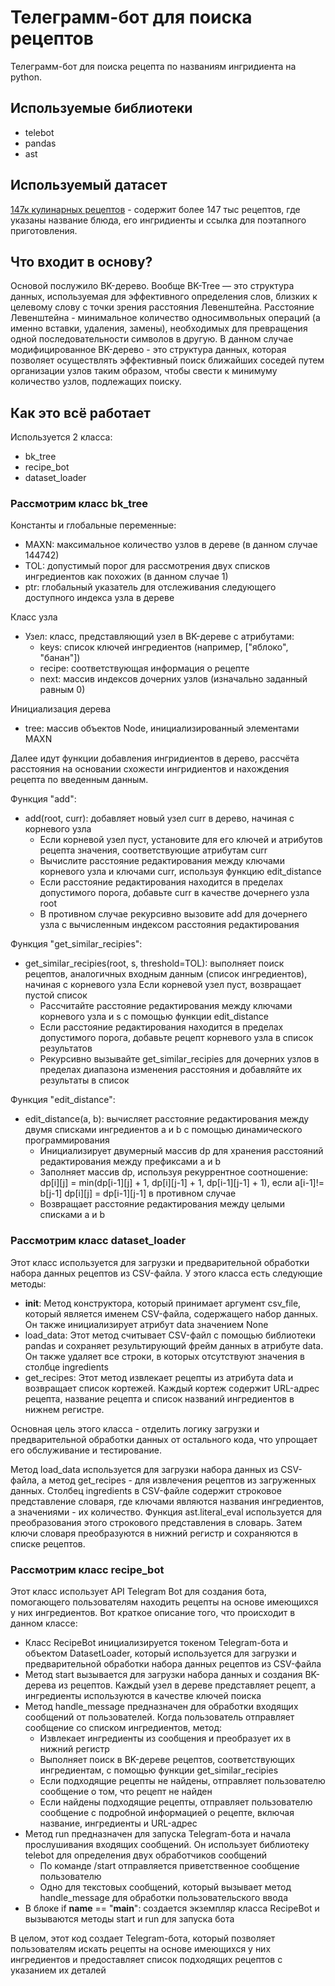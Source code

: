 # Телеграмм-бот для поиска рецептов

Телеграмм-бот для поиска рецепта по названиям ингридиента на python. 


## Используемые библиотеки
- telebot
- pandas
- ast

## Используемый датасет
[147к кулинарных рецептов](https://www.kaggle.com/datasets/rogozinushka/povarenok-recipes) - содержит более 147 тыс рецептов, где указаны название блюда, его ингридиенты и ссылка для поэтапного приготовления.
  
## Что входит в основу?
Основой послужило BK-дерево. Вообще BK-Tree — это структура данных, используемая для эффективного определения слов, близких к целевому слову с точки зрения расстояния Левенштейна. Расстояние Левенштейна - минимальное количество односимвольных операций (а именно вставки, удаления, замены), необходимых для превращения одной последовательности символов в другую. В данном случае модифицированное BK-дерево - это структура данных, которая позволяет осуществлять эффективный поиск ближайших соседей путем организации узлов таким образом, чтобы свести к минимуму количество узлов, подлежащих поиску.

## Как это всё работает

Используется 2 класса: 
- bk_tree
- recipe_bot
- dataset_loader

### Рассмотрим класс bk_tree

Константы и глобальные переменные:

- MAXN: максимальное количество узлов в дереве (в данном случае 144742)
- TOL: допустимый порог для рассмотрения двух списков ингредиентов как похожих (в данном случае 1)
- ptr: глобальный указатель для отслеживания следующего доступного индекса узла в дереве
  
Класс узла

- Узел: класс, представляющий узел в BK-дереве с атрибутами:
  - keys: список ключей ингредиентов (например, ["яблоко", "банан"])
  - recipe: соответствующая информация о рецепте
  - next: массив индексов дочерних узлов (изначально заданный равным 0)
 
Инициализация дерева

  - tree: массив объектов Node, инициализированный элементами MAXN

Далее идут функции добавления ингридиентов в дерево, рассчёта расстояния на основании схожести ингридиентов и нахождения рецепта по введенным данным.

Функция "add": 
- add(root, curr): добавляет новый узел curr в дерево, начиная с корневого узла
  - Если корневой узел пуст, установите для его ключей и атрибутов рецепта значения, соответствующие атрибутам curr
  - Вычислите расстояние редактирования между ключами корневого узла и ключами curr, используя функцию edit_distance
  - Если расстояние редактирования находится в пределах допустимого порога, добавьте curr в качестве дочернего узла root
  - В противном случае рекурсивно вызовите add для дочернего узла с вычисленным индексом расстояния редактирования

Функция "get_similar_recipies":
- get_similar_recipies(root, s, threshold=TOL): выполняет поиск рецептов, аналогичных входным данным (список ингредиентов), начиная с корневого узла
Если корневой узел пуст, возвращает пустой список
  - Рассчитайте расстояние редактирования между ключами корневого узла и s с помощью функции edit_distance
  - Если расстояние редактирования находится в пределах допустимого порога, добавьте рецепт корневого узла в список результатов
  - Рекурсивно вызывайте get_similar_recipies для дочерних узлов в пределах диапазона изменения расстояния и добавляйте их результаты в список

Функция "edit_distance":
- edit_distance(a, b): вычисляет расстояние редактирования между двумя списками ингредиентов a и b с помощью динамического программирования
  - Инициализирует двумерный массив dp для хранения расстояний редактирования между префиксами a и b
  - Заполняет массив dp, используя рекуррентное соотношение:
dp[i][j] = min(dp[i-1][j] + 1, dp[i][j-1] + 1, dp[i-1][j-1] + 1), если a[i-1]!= b[j-1]
dp[i][j] = dp[i-1][j-1] в противном случае
  - Возвращает расстояние редактирования между целыми списками a и b

### Рассмотрим класс dataset_loader

Этот класс используется для загрузки и предварительной обработки набора данных рецептов из CSV-файла. У этого класса есть следующие методы:
  - __init__: Метод конструктора, который принимает аргумент csv_file, который является именем CSV-файла, содержащего набор данных. Он также инициализирует атрибут data значением None
  - load_data: Этот метод считывает CSV-файл с помощью библиотеки pandas и сохраняет результирующий фрейм данных в атрибуте data. Он также удаляет все строки, в которых отсутствуют значения в столбце ingredients
  - get_recipes: Этот метод извлекает рецепты из атрибута data и возвращает список кортежей. Каждый кортеж содержит URL-адрес рецепта, название рецепта и список названий ингредиентов в нижнем регистре.

Основная цель этого класса - отделить логику загрузки и предварительной обработки данных от остального кода, что упрощает его обслуживание и тестирование.

Метод load_data используется для загрузки набора данных из CSV-файла, а метод get_recipes - для извлечения рецептов из загруженных данных. Столбец ingredients в CSV-файле содержит строковое представление словаря, где ключами являются названия ингредиентов, а значениями - их количество. Функция ast.literal_eval используется для преобразования этого строкового представления в словарь. Затем ключи словаря преобразуются в нижний регистр и сохраняются в списке рецептов.

### Рассмотрим класс recipe_bot

Этот класс использует API Telegram Bot для создания бота, помогающего пользователям находить рецепты на основе имеющихся у них ингредиентов. Вот краткое описание того, что происходит в данном классе:
- Класс RecipeBot инициализируется токеном Telegram-бота и объектом DatasetLoader, который используется для загрузки и предварительной обработки набора данных рецептов из CSV-файла
- Метод start вызывается для загрузки набора данных и создания BK-дерева из рецептов. Каждый узел в дереве представляет рецепт, а ингредиенты используются в качестве ключей поиска
- Метод handle_message предназначен для обработки входящих сообщений от пользователей. Когда пользователь отправляет сообщение со списком ингредиентов, метод:
  - Извлекает ингредиенты из сообщения и преобразует их в нижний регистр
  - Выполняет поиск в BK-дереве рецептов, соответствующих ингредиентам, с помощью функции get_similar_recipies
  - Если подходящие рецепты не найдены, отправляет пользователю сообщение о том, что рецепт не найден
  - Если найдены подходящие рецепты, отправляет пользователю сообщение с подробной информацией о рецепте, включая название, ингредиенты и URL-адрес
- Метод run предназначен для запуска Telegram-бота и начала прослушивания входящих сообщений. Он использует библиотеку telebot для определения двух обработчиков сообщений
  - По команде /start отправляется приветственное сообщение пользователю
  - Одно для текстовых сообщений, который вызывает метод handle_message для обработки пользовательского ввода
- В блоке if __name__ == "__main__": создается экземпляр класса RecipeBot и вызываются методы start и run для запуска бота
  
В целом, этот код создает Telegram-бота, который позволяет пользователям искать рецепты на основе имеющихся у них ингредиентов и предоставляет список подходящих рецептов с указанием их деталей
